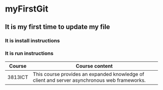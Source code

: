 # myFirstGit
## It is my first time to update my file 
### It is install instructions
### It is run instructions
Course | Course content
------------ | -------------
3813ICT | This course provides an expanded knowledge of client and server asynchronous web frameworks. 
